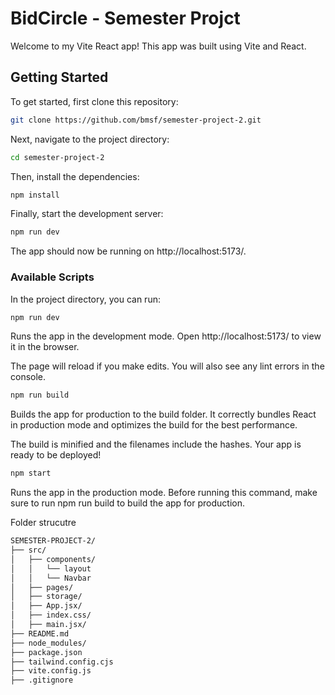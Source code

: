 # BidCircle - Semester Projct

Welcome to my Vite React app! This app was built using Vite and React.

## Getting Started

To get started, first clone this repository:

```bash
git clone https://github.com/bmsf/semester-project-2.git
```

Next, navigate to the project directory:

```bash
cd semester-project-2
```

Then, install the dependencies:

```bash
npm install
```

Finally, start the development server:

```bash
npm run dev
```

The app should now be running on http://localhost:5173/.

### Available Scripts

In the project directory, you can run:

```bash
npm run dev
```

Runs the app in the development mode. Open http://localhost:5173/ to view it in the browser.

The page will reload if you make edits. You will also see any lint errors in the console.

```bash
npm run build
```

Builds the app for production to the build folder. It correctly bundles React in production mode and optimizes the build for the best performance.

The build is minified and the filenames include the hashes. Your app is ready to be deployed!

```bash
npm start
```

Runs the app in the production mode. Before running this command, make sure to run npm run build to build the app for production.

Folder strucutre

```bash
SEMESTER-PROJECT-2/
├── src/
│   ├── components/
│   │   └── layout
│   │   └── Navbar
│   ├── pages/
│   ├── storage/
│   ├── App.jsx/
│   ├── index.css/
│   ├── main.jsx/
├── README.md
├── node_modules/
├── package.json
├── tailwind.config.cjs
├── vite.config.js
├── .gitignore
```
